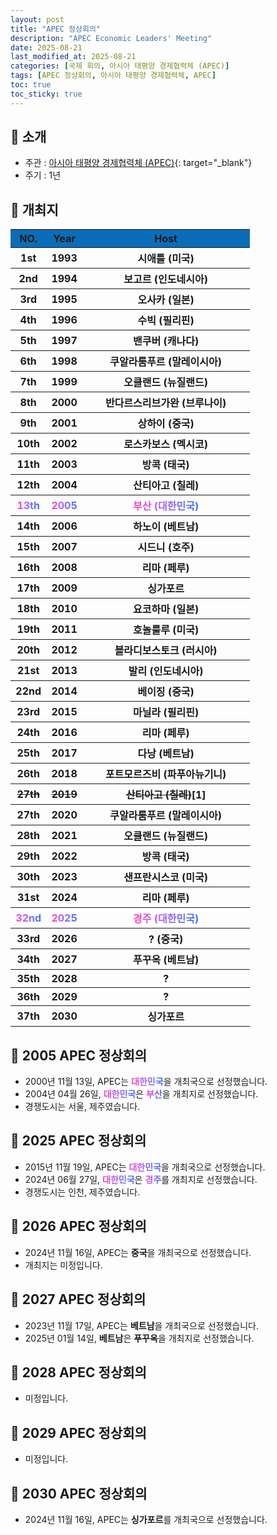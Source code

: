 ```yaml
---
layout: post
title: "APEC 정상회의"
description: "APEC Economic Leaders' Meeting"
date: 2025-08-21
last_modified_at: 2025-08-21
categories: [국제 회의, 아시아 태평양 경제협력체 (APEC)]
tags: [APEC 정상회의, 아시아 태평양 경제협력체, APEC]
toc: true
toc_sticky: true
---
```

## 📜 소개
* 주관 : [아시아 태평양 경제협력체 (APEC)](https://www.apec.org/){: target="_blank"}
* 주기 : 1년

## 📜 개최지
<html>

<head>
    <meta charset="UTF-8">
</head>

<body>
    <table>
        <tr style="background: #0B6DB7;">
            <th style="width: 15%; font-weight: bold;">NO.</th>
            <th style="width: 15%; font-weight: bold;">Year</th>
            <th style="width: 70%; font-weight: bold;">Host</th>
        </tr>
        <tr>
            <th>1st</th>
            <th>1993</th>
            <th>시애틀 (미국)</th>
        </tr>
        <tr>
            <th>2nd</th>
            <th>1994</th>
            <th>보고르 (인도네시아)</th>
        </tr>
        <tr>
            <th>3rd</th>
            <th>1995</th>
            <th>오사카 (일본)</th>
        </tr>
        <tr>
            <th>4th</th>
            <th>1996</th>
            <th>수빅 (필리핀)</th>
        </tr>
        <tr>
            <th>5th</th>
            <th>1997</th>
            <th>밴쿠버 (캐나다)</th>
        </tr>
        <tr>
            <th>6th</th>
            <th>1998</th>
            <th>쿠알라룸푸르 (말레이시아)</th>
        </tr>
        <tr>
            <th>7th</th>
            <th>1999</th>
            <th>오클랜드 (뉴질랜드)</th>
        </tr>
        <tr>
            <th>8th</th>
            <th>2000</th>
            <th>반다르스리브가완 (브루나이)</th>
        </tr>
        <tr>
            <th>9th</th>
            <th>2001</th>
            <th>상하이 (중국)</th>
        </tr>
        <tr>
            <th>10th</th>
            <th>2002</th>
            <th>로스카보스 (멕시코)</th>
        </tr>
        <tr>
            <th>11th</th>
            <th>2003</th>
            <th>방콕 (태국)</th>
        </tr>
        <tr>
            <th>12th</th>
            <th>2004</th>
            <th>산티아고 (칠레)</th>
        </tr>
        <tr>
            <th><span style="background: text linear-gradient(to right, #FF43A8, #BE5DFA, #776CFF, #4172F2); font-weight: bold; -webkit-background-clip: text; -webkit-text-fill-color: transparent;">13th</span></th>
            <th><span style="background: text linear-gradient(to right, #FF43A8, #BE5DFA, #776CFF, #4172F2); font-weight: bold; -webkit-background-clip: text; -webkit-text-fill-color: transparent;">2005</span></th>
            <th><span style="background: text linear-gradient(to right, #FF43A8, #BE5DFA, #776CFF, #4172F2); font-weight: bold; -webkit-background-clip: text; -webkit-text-fill-color: transparent;">부산 (대한민국)</span></th>
        </tr>
        <tr>
            <th>14th</th>
            <th>2006</th>
            <th>하노이 (베트남)</th>
        </tr>
        <tr>
            <th>15th</th>
            <th>2007</th>
            <th>시드니 (호주)</th>
        </tr>
        <tr>
            <th>16th</th>
            <th>2008</th>
            <th>리마 (페루)</th>
        </tr>
        <tr>
            <th>17th</th>
            <th>2009</th>
            <th>싱가포르</th>
        </tr>
        <tr>
            <th>18th</th>
            <th>2010</th>
            <th>요코하마 (일본)</th>
        </tr>
        <tr>
            <th>19th</th>
            <th>2011</th>
            <th>호놀룰루 (미국)</th>
        </tr>
        <tr>
            <th>20th</th>
            <th>2012</th>
            <th>블라디보스토크 (러시아)</th>
        </tr>
        <tr>
            <th>21st</th>
            <th>2013</th>
            <th>발리 (인도네시아)</th>
        </tr>
        <tr>
            <th>22nd</th>
            <th>2014</th>
            <th>베이징 (중국)</th>
        </tr>
        <tr>
            <th>23rd</th>
            <th>2015</th>
            <th>마닐라 (필리핀)</th>
        </tr>
        <tr>
            <th>24th</th>
            <th>2016</th>
            <th>리마 (페루)</th>
        </tr>
        <tr>
            <th>25th</th>
            <th>2017</th>
            <th>다낭 (베트남)</th>
        </tr>
        <tr>
            <th>26th</th>
            <th>2018</th>
            <th>포트모르즈비 (파푸아뉴기니)</th>
        </tr>
        <tr>
            <th><del>27th</del></th>
            <th><del>2019</del></th>
            <th><del>산티아고 (칠레)</del><span class="footnote-link" data-note="2019 칠레 반정부 시위로 취소">[1]</span></th>
        </tr>
        <tr>
            <th>27th</th>
            <th>2020</th>
            <th>쿠알라룸푸르 (말레이시아)</th>
        </tr>
        <tr>
            <th>28th</th>
            <th>2021</th>
            <th>오클랜드 (뉴질랜드)</th>
        </tr>
        <tr>
            <th>29th</th>
            <th>2022</th>
            <th>방콕 (태국)</th>
        </tr>
        <tr>
            <th>30th</th>
            <th>2023</th>
            <th>샌프란시스코 (미국)</th>
        </tr>
        <tr>
            <th>31st</th>
            <th>2024</th>
            <th>리마 (페루)</th>
        </tr>
        <tr>
            <th><span style="background: text linear-gradient(to right, #FF43A8, #BE5DFA, #776CFF, #4172F2); font-weight: bold; -webkit-background-clip: text; -webkit-text-fill-color: transparent;">32nd</span></th>
            <th><span style="background: text linear-gradient(to right, #FF43A8, #BE5DFA, #776CFF, #4172F2); font-weight: bold; -webkit-background-clip: text; -webkit-text-fill-color: transparent;">2025</span></th>
            <th><span style="background: text linear-gradient(to right, #FF43A8, #BE5DFA, #776CFF, #4172F2); font-weight: bold; -webkit-background-clip: text; -webkit-text-fill-color: transparent;">경주 (대한민국)</span></th>
        </tr>
        <tr>
            <th>33rd</th>
            <th>2026</th>
            <th>? (중국)</th>
        </tr>
        <tr>
            <th>34th</th>
            <th>2027</th>
            <th>푸꾸옥 (베트남)</th>
        </tr>
        <tr>
            <th>35th</th>
            <th>2028</th>
            <th>?</th>
        </tr>
        <tr>
            <th>36th</th>
            <th>2029</th>
            <th>?</th>
        </tr>
        <tr>
            <th>37th</th>
            <th>2030</th>
            <th>싱가포르</th>
        </tr>
    </table>
</body>

</html>

## 📜 2005 APEC 정상회의
* 2000년 11월 13일, APEC는 <span style="background: text linear-gradient(to right, #FF43A8, #BE5DFA, #776CFF, #4172F2); font-weight: bold; -webkit-background-clip: text; -webkit-text-fill-color: transparent;">대한민국</span>을 개최국으로 선정했습니다.
* 2004년 04월 26일, <span style="background: text linear-gradient(to right, #FF43A8, #BE5DFA, #776CFF, #4172F2); font-weight: bold; -webkit-background-clip: text; -webkit-text-fill-color: transparent;">대한민국</span>은 <span style="background: text linear-gradient(to right, #FF43A8, #BE5DFA, #776CFF, #4172F2); font-weight: bold; -webkit-background-clip: text; -webkit-text-fill-color: transparent;">부산</span>을 개최지로 선정했습니다.
* 경쟁도시는 서울, 제주였습니다.

## 📜 2025 APEC 정상회의
* 2015년 11월 19일, APEC는 <span style="background: text linear-gradient(to right, #FF43A8, #BE5DFA, #776CFF, #4172F2); font-weight: bold; -webkit-background-clip: text; -webkit-text-fill-color: transparent;">대한민국</span>을 개최국으로 선정했습니다.
* 2024년 06월 27일, <span style="background: text linear-gradient(to right, #FF43A8, #BE5DFA, #776CFF, #4172F2); font-weight: bold; -webkit-background-clip: text; -webkit-text-fill-color: transparent;">대한민국</span>은 <span style="background: text linear-gradient(to right, #FF43A8, #BE5DFA, #776CFF, #4172F2); font-weight: bold; -webkit-background-clip: text; -webkit-text-fill-color: transparent;">경주</span>를 개최지로 선정했습니다.
* 경쟁도시는 인천, 제주였습니다.

## 📜 2026 APEC 정상회의
* 2024년 11월 16일, APEC는 <span style="font-weight: bold;">중국</span>을 개최국으로 선정했습니다.
* 개최지는 미정입니다.

## 📜 2027 APEC 정상회의
* 2023년 11월 17일, APEC는 <span style="font-weight: bold;">베트남</span>을 개최국으로 선정했습니다.
* 2025년 01월 14일, <span style="font-weight: bold;">베트남</span>은 <span style="font-weight: bold;">푸꾸옥</span>을 개최지로 선정했습니다.

## 📜 2028 APEC 정상회의
* 미정입니다.

## 📜 2029 APEC 정상회의
* 미정입니다.

## 📜 2030 APEC 정상회의
* 2024년 11월 16일, APEC는 <span style="font-weight: bold;">싱가포르</span>를 개최국으로 선정했습니다.
